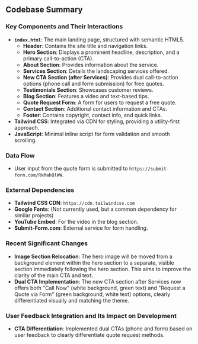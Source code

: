 ## Codebase Summary

### Key Components and Their Interactions
-   **`index.html`**: The main landing page, structured with semantic HTML5.
    -   **Header**: Contains the site title and navigation links.
    -   **Hero Section**: Displays a prominent headline, description, and a primary call-to-action (CTA).
    -   **About Section**: Provides information about the service.
    -   **Services Section**: Details the landscaping services offered.
    -   **New CTA Section (after Services)**: Provides dual call-to-action options (phone call and form submission) for free quotes.
    -   **Testimonials Section**: Showcases customer reviews.
    -   **Blog Section**: Features a video and text-based tips.
    -   **Quote Request Form**: A form for users to request a free quote.
    -   **Contact Section**: Additional contact information and CTAs.
    -   **Footer**: Contains copyright, contact info, and quick links.
-   **Tailwind CSS**: Integrated via CDN for styling, providing a utility-first approach.
-   **JavaScript**: Minimal inline script for form validation and smooth scrolling.

### Data Flow
-   User input from the quote form is submitted to `https://submit-form.com/RkMahQlWW`.

### External Dependencies
-   **Tailwind CSS CDN**: `https://cdn.tailwindcss.com`
-   **Google Fonts**: (Not currently used, but a common dependency for similar projects)
-   **YouTube Embed**: For the video in the blog section.
-   **Submit-Form.com**: External service for form handling.

### Recent Significant Changes
-   **Image Section Relocation**: The hero image will be moved from a background element within the hero section to a separate, visible section immediately following the hero section. This aims to improve the clarity of the main CTA and text.
-   **Dual CTA Implementation**: The new CTA section after Services now offers both "Call Now" (white background, green text) and "Request a Quote via Form" (green background, white text) options, clearly differentiated visually and matching the theme.

### User Feedback Integration and Its Impact on Development
-   **CTA Differentiation**: Implemented dual CTAs (phone and form) based on user feedback to clearly differentiate quote request methods.